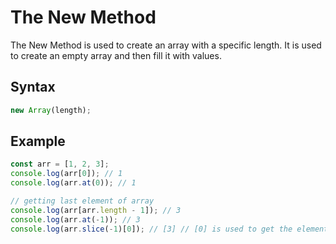 # The New Method

The New Method is used to create an array with a specific length. It is used to create an empty array and then fill it with values.

## Syntax

```js
new Array(length);
```

## Example

```js
const arr = [1, 2, 3];
console.log(arr[0]); // 1
console.log(arr.at(0)); // 1

// getting last element of array
console.log(arr[arr.length - 1]); // 3
console.log(arr.at(-1)); // 3
console.log(arr.slice(-1)[0]); // [3] // [0] is used to get the element from the array - 3
```
